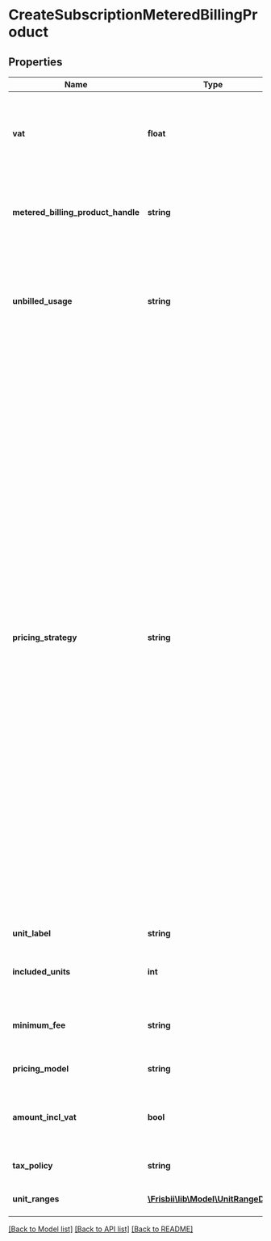# CreateSubscriptionMeteredBillingProduct

## Properties
Name | Type | Description | Notes
------------ | ------------- | ------------- | -------------
**vat** | **float** | VAT percentage for the product. Defaults to the account&#x27;s VAT | [optional] 
**metered_billing_product_handle** | **string** | Handle of metered billing product that will be added to subscription | 
**unbilled_usage** | **string** | The strategy for unbilled usage for this metered billing product if it was previously added to the subscription. | 
**pricing_strategy** | **string** | The pricing strategy for this metered billing product. Accepted values: &#x60;fixed&#x60;, &#x60;flexible&#x60;, or &#x60;custom&#x60;. Fixed - the subscription metered billing product won&#x27;t follow any price changes from the base metered billing product. Flexible - the subscription metered billing product will follow all changes from the base metered billing product. Custom - Custom - the subscription metered billing product will override the base product&#x27;s pricing configuration using the provided custom values (e.g. unit ranges, pricing model, VAT, etc.). | 
**unit_label** | **string** | Name of the unit | [optional] 
**included_units** | **int** | Included units for free. Defaults to 0. | [optional] 
**minimum_fee** | **string** | Minimum fee for the product. Defaults to 0. | [optional] 
**pricing_model** | **string** | Pricing model for the product. | [optional] 
**amount_incl_vat** | **bool** | Whether the amount is including VAT. Defaults to true. | [optional] 
**tax_policy** | **string** | Tax policy handle for the product. | [optional] 
**unit_ranges** | [**\Frisbii\lib\Model\UnitRangeDto[]**](UnitRangeDto.md) | Unit ranges for this product | [optional] 

[[Back to Model list]](../../README.md#documentation-for-models) [[Back to API list]](../../README.md#documentation-for-api-endpoints) [[Back to README]](../../README.md)

